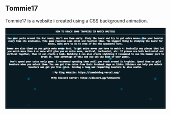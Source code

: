 ## Tommie17

Tommie17 is a website i created using a CSS background animation.

<img src="https://github.com/elite159844/tommie17/blob/main/2ndwebsite.png?raw=true" alt="Website Banner" />
